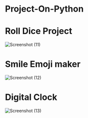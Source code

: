 # Project-On-Python

# Roll Dice Project
![Screenshot (11)](https://user-images.githubusercontent.com/75777726/216210323-b9f7b847-c099-4773-bcc8-af4bf7fd4007.png)

# Smile Emoji maker
![Screenshot (12)](https://user-images.githubusercontent.com/75777726/216210989-e69252b4-62c6-4183-b36c-4ca4ff8a47d3.png)

# Digital Clock
![Screenshot (13)](https://user-images.githubusercontent.com/75777726/216211213-dc0fe7b9-8ef0-413b-a1c0-65b60b182daa.png)
